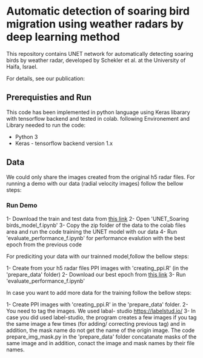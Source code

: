 # Automatic detection of soaring bird migration using weather radars by deep learning method

This repository contains UNET network for automatically detecting soaring birds by weather radar, developed by Schekler et al. at the University of Haifa, Israel.

For details, see our publication:



## Prerequisties and Run
This code has been implemented in python language using Keras libarary with tensorflow backend and tested in colab. following Environement and Library needed to run the code:

- Python 3
- Keras - tensorflow backend version 1.x

## Data 
We could only share the images created from the original h5 radar files.
For running a demo with our data (radial velocity images) follow the bellow steps:

### Run Demo
1- Download the train and test data from [this link](https://drive.google.com/file/d/1Hrb1F7lzfVPqyzXJq-WQ46zSClk7ks0F/view?usp=sharing) 
2- Open 'UNET_Soaring birds_model_f.ipynb' 
3- Copy the zip folder of the data to the colab files area and run the code training the UNET model with our data
4- Run 'evaluate_performance_f.ipynb' for performance evalution with the best epoch from the previous code


For prediciting your data with our trainned model,follow the bellow steps:

1- Create from your h5 radar files PPI images with 'creating_ppi.R' (in the 'prepare_data' folder)
2- Download our best epoch from [this link](https://drive.google.com/file/d/1hnWelWk0rSyUfAXgGJMQa_PCyip97_sc/view?usp=sharing)
3- Run 'evaluate_performance_f.ipynb'


In case you want to add more data for the training follow the bellow steps:

1- Create PPI images with 'creating_ppi.R' in the 'prepare_data' folder.
2- You need to tag the images. We used labal- studio https://labelstud.io/
3- In case you did used label-studio, the program creates a few images if you tag the same image a few times (for adding/ correcting previous tag) and in addition, the mask name do not get the name of the origin image. The code prepare_img_mask.py in the 'prepare_data' folder concatanate masks of the same image and in addition, conact the image and mask names by their file names. 

